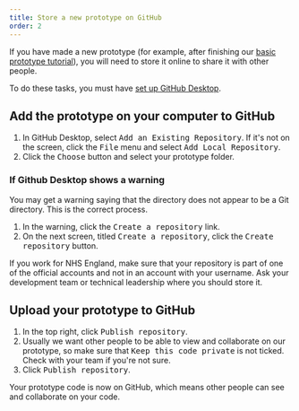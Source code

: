 ```yaml
---
title: Store a new prototype on GitHub
order: 2
---
```


If you have made a new prototype (for example, after finishing our [basic prototype tutorial](/guides/build-basic-prototype)), you will need to store it online to share it with other people.

To do these tasks, you must have [set up GitHub Desktop](/guides/github/setup-github-desktop).

## Add the prototype on your computer to GitHub

1. In GitHub Desktop, select <kbd><samp>Add an Existing Repository</samp></kbd>. If it's not on the screen, click the <kbd><samp>File</samp></kbd> menu and select <kbd><samp>Add Local Repository</samp></kbd>.
2. Click the <kbd><samp>Choose</samp></kbd> button and select your prototype folder.

### If Github Desktop shows a warning

You may get a warning saying that the directory does not appear to be a Git directory. This is the correct process.

1. In the warning, click the <kbd><samp>Create a repository</samp></kbd> link.
2. On the next screen, titled <samp>Create a repository</samp>, click the <kbd><samp>Create repository</samp></kbd> button.

If you work for NHS England, make sure that your repository is part of one of the official accounts and not in an account with your username. Ask your development team or technical leadership where you should store it.

## Upload your prototype to GitHub

1. In the top right, click <kbd><samp>Publish repository</samp></kbd>.
2. Usually we want other people to be able to view and collaborate on our prototype, so make sure that <samp>Keep this code private</samp> is not ticked. Check with your team if you're not sure.
3. Click <kbd><samp>Publish repository</samp></kbd>.

Your prototype code is now on GitHub, which means other people can see and collaborate on your code.
